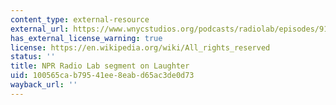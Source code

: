 ```yaml
---
content_type: external-resource
external_url: https://www.wnycstudios.org/podcasts/radiolab/episodes/91588-laughter
has_external_license_warning: true
license: https://en.wikipedia.org/wiki/All_rights_reserved
status: ''
title: NPR Radio Lab segment on Laughter
uid: 100565ca-b795-41ee-8eab-d65ac3de0d73
wayback_url: ''
---
```

